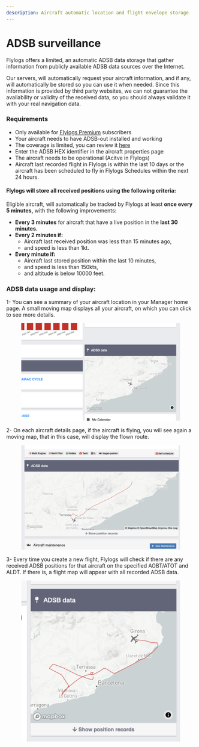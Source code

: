 ```yaml
---
description: Aircraft automatic location and flight envelope storage
---
```


# ADSB surveillance

Flylogs offers a limited, an automatic ADSB data storage that gather information from publicly available ADSB data sources over the Internet.

Our servers, will automatically request your aircraft information, and if any, will automatically be stored so you can use it when needed. Since this information is provided by third party websites, we can not guarantee the availability or validity of the received data, so you should always validate it with your real navigation data.



### Requirements

* Only available for [Flylogs Premium](https://www.flylogs.com/static/pricing) subscribers
* Your aircraft needs to have ADSB-out installed and working
* The coverage is limited, you can review it [here](https://opensky-network.org/network/facts)
* Enter the ADSB HEX identifier in the aircraft properties page
* The aircraft needs to be operational (Acitve in Flylogs)
* Aircraft last recorded flight in Flylogs is within the last 10 days or the aircraft has been scheduled to fly in Flylogs Schedules within the next 24 hours.



#### Flylogs will store all received positions using the following criteria:

Eligible aircraft, will automatically be tracked by Flylogs at least **once every 5 minutes,** with the following improvements:

* **Every 3 minutes** for aircraft that have a live position in the **last 30 minutes.**
* **Every 2 minutes if:**
  * Aircraft last received position was less than 15 minutes ago,
  * and speed is less than 1kt.
* **Every minute if:**
  * Aircraft last stored position within the last 10 minutes,
  * and speed is less than 150kts,
  * and altitude is below 10000 feet.

### ADSB data usage and display:

1- You can see a summary of your aircraft location in your Manager home page. A small moving map displays all your aircraft, on which you can click to see more details.

<figure><img src="../.gitbook/assets/Screenshot 2023-03-17 at 11.54.47.png" alt=""><figcaption></figcaption></figure>



2- On each aircraft details page, if the aircraft is flying, you will see again a moving map, that in this case, will display the flown route.

<figure><img src="../.gitbook/assets/Screenshot 2023-03-17 at 11.56.11.png" alt=""><figcaption></figcaption></figure>

3- Every time you create a new flight, Flylogs will check if there are any received ADSB positions for that aircraft on the specified AOBT/ATOT and ALDT. If there is, a flight map will appear with all recorded ADSB data.

<figure><img src="../.gitbook/assets/Screenshot 2023-03-17 at 12.03.54.png" alt=""><figcaption></figcaption></figure>
